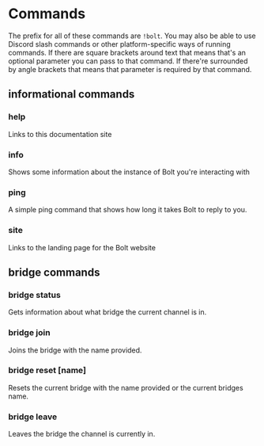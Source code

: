 # Commands

The prefix for all of these commands are `!bolt`. You may also be able to use
Discord slash commands or other platform-specific ways of running commands. If
there are square brackets around text that means that's an optional parameter
you can pass to that command. If there're surrounded by angle brackets that
means that parameter is required by that command.

## informational commands

### help

Links to this documentation site

### info

Shows some information about the instance of Bolt you're interacting with

### ping

A simple ping command that shows how long it takes Bolt to reply to you.

### site

Links to the landing page for the Bolt website

## bridge commands

### bridge status

Gets information about what bridge the current channel is in.

### bridge join <name>

Joins the bridge with the name provided.

### bridge reset [name]

Resets the current bridge with the name provided or the current bridges name.

### bridge leave

Leaves the bridge the channel is currently in.
